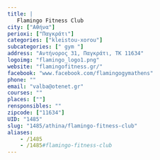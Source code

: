 ```yaml
---
title: |
   Flamingo Fitness Club
city: ["Αθήνα"]
perioxi: ["Παγκράτι"]
categories: ["kleistou-xorou"]
subcategories: [" gym "]
address: "Αντήνορος 31, Παγκράτι, ΤΚ 11634"
logoimg: "flamingo_logo1.png"
website: "flamingofitness.gr/"
facebook: "www.facebook.com/flamingogymathens"
phone: ""
email: "valba@otenet.gr"
courses: ""
places: [""]
rensponsibles: ""
zipcode: ["11634"]
UID: "1485"
slug: "1485/athina/flamingo-fitness-club"
aliases:
    - /1485
    - /1485#flamingo-fitness-club
---
```


